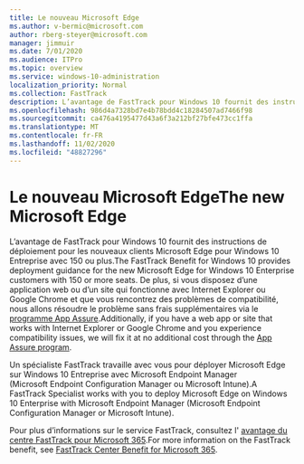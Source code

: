 ```yaml
---
title: Le nouveau Microsoft Edge
ms.author: v-bermic@microsoft.com
author: rberg-steyer@microsoft.com
manager: jimmuir
ms.date: 7/01/2020
ms.audience: ITPro
ms.topic: overview
ms.service: windows-10-administration
localization_priority: Normal
ms.collection: FastTrack
description: L’avantage de FastTrack pour Windows 10 fournit des instructions de déploiement pour les nouveaux clients Microsoft Edge pour Windows 10 Entreprise avec 150 ou plus.
ms.openlocfilehash: 986d4a7328bd7e4b78bdd4c18284507ad7466f98
ms.sourcegitcommit: ca476a4195477d43a6f3a212bf27bfe473cc1ffa
ms.translationtype: MT
ms.contentlocale: fr-FR
ms.lasthandoff: 11/02/2020
ms.locfileid: "48827296"
---
```

# <a name="the-new-microsoft-edge"></a><span data-ttu-id="40f56-103">Le nouveau Microsoft Edge</span><span class="sxs-lookup"><span data-stu-id="40f56-103">The new Microsoft Edge</span></span>

<span data-ttu-id="40f56-104">L’avantage de FastTrack pour Windows 10 fournit des instructions de déploiement pour les nouveaux clients Microsoft Edge pour Windows 10 Entreprise avec 150 ou plus.</span><span class="sxs-lookup"><span data-stu-id="40f56-104">The FastTrack Benefit for Windows 10 provides deployment guidance for the new Microsoft Edge for Windows 10 Enterprise customers with 150 or more seats.</span></span> <span data-ttu-id="40f56-105">De plus, si vous disposez d’une application web ou d’un site qui fonctionne avec Internet Explorer ou Google Chrome et que vous rencontrez des problèmes de compatibilité, nous allons résoudre le problème sans frais supplémentaires via le [programme App Assure](Win-10-app-assure.md).</span><span class="sxs-lookup"><span data-stu-id="40f56-105">Additionally, if you have a web app or site that works with Internet Explorer or Google Chrome and you experience compatibility issues, we will fix it at no additional cost through the [App Assure program](Win-10-app-assure.md).</span></span>

<span data-ttu-id="40f56-106">Un spécialiste FastTrack travaille avec vous pour déployer Microsoft Edge sur Windows 10 Entreprise avec Microsoft Endpoint Manager (Microsoft Endpoint Configuration Manager ou Microsoft Intune).</span><span class="sxs-lookup"><span data-stu-id="40f56-106">A FastTrack Specialist works with you to deploy Microsoft Edge on Windows 10 Enterprise with Microsoft Endpoint Manager (Microsoft Endpoint Configuration Manager or Microsoft Intune).</span></span>

<span data-ttu-id="40f56-107">Pour plus d’informations sur le service FastTrack, consultez l' [avantage du centre FastTrack pour Microsoft 365](introduction.md).</span><span class="sxs-lookup"><span data-stu-id="40f56-107">For more information on the FastTrack benefit, see [FastTrack Center Benefit for Microsoft 365](introduction.md).</span></span>
